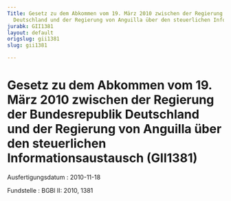 ```yaml
---
Title: Gesetz zu dem Abkommen vom 19. März 2010 zwischen der Regierung der Bundesrepublik
  Deutschland und der Regierung von Anguilla über den steuerlichen Informationsaustausch
jurabk: GII1381
layout: default
origslug: gii1381
slug: gii1381

---
```


# Gesetz zu dem Abkommen vom 19. März 2010 zwischen der Regierung der Bundesrepublik Deutschland und der Regierung von Anguilla über den steuerlichen Informationsaustausch (GII1381)

Ausfertigungsdatum
:   2010-11-18

Fundstelle
:   BGBl II: 2010, 1381

